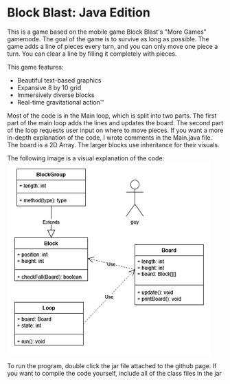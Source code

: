 # Block Blast: Java Edition

This is a game based on the mobile game Block Blast's "More Games" gamemode.
The goal of the game is to survive as long as possible.
The game adds a line of pieces every turn, and you can only move one piece a turn.
You can clear a line by filling it completely with pieces.

This game features:
* Beautiful text-based graphics
* Expansive 8 by 10 grid
* Immersively diverse blocks
* Real-time gravitational action™

Most of the code is in the Main loop, which is split into two parts.
The first part of the main loop adds the lines and updates the board.
The second part of the loop requests user input on where to move pieces.
If you want a more in-depth explanation of the code, I wrote comments in the Main.java file.
The board is a 2D Array.
The larger blocks use inheritance for their visuals.

The following image is a visual explanation of the code:
![image](uml.png)

To run the program, double click the jar file attached to the github page.
If you want to compile the code yourself, include all of the class files in the jar
